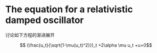 # The equation for a relativistic damped oscillator 

讨论如下方程的渐进展开

$$ (\frac{u_t}{\sqrt{1-\mu(u_t)^2}})_t +2\alpha \mu u_t +u=0$$




